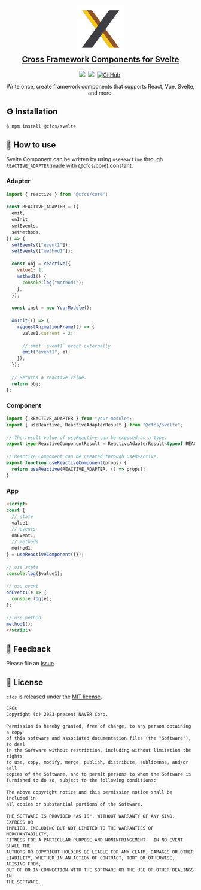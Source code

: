 
<p align="center"></p>

<h2 align="center" style="max-width: 100%;">
  <img src="https://raw.githubusercontent.com/naver/cfcs/main/images/logo.png" /><br/>
  <a href="#">Cross Framework Components for Svelte</a>
</h2>

<p align="middle">
<a href="https://www.npmjs.com/package/@cfcs/svelte" target="_blank"><img src="https://img.shields.io/npm/v/@cfcs/svelte.svg?style=flat-square&color=00d8ff&label=version&logo=NPM"></a>&nbsp;
<img src="https://img.shields.io/badge/language-typescript-blue.svg?style=flat-square" />&nbsp;
<a href="https://github.com/naver/cfcs/blob/main/LICENSE" target="_blank"><img alt="GitHub" src="https://img.shields.io/github/license/naver/cfcs.svg?style=flat-square&label=%F0%9F%93%9C%20license&color=08CE5D" /></a>&nbsp;
</p>
<p align="center">Write once, create framework components that supports React, Vue, Svelte, and more.</p>


## ⚙️ Installation
```sh
$ npm install @cfcs/svelte
```

## 🏃 How to use

Svelte Component can be written by using `useReactive` through `REACTIVE_ADAPTER`([made with @cfcs/core](https://github.com/naver/cfcs/blob/main/reactive.md)) constant.

### Adapter
```js
import { reactive } from "@cfcs/core";

const REACTIVE_ADAPTER = ({
  emit,
  onInit,
  setEvents,
  setMethods,
}) => {
  setEvents(["event1"]);
  setEvents(["method1"]);

  const obj = reactive({
    value1: 1,
    method1() {
      console.log("method1");
    },
  });

  const inst = new YourModule();

  onInit(() => {
    requestAnimationFrame(() => {
      value1.current = 2;

      // emit `event1` event externally
      emit("event1", e);
    });
  });

  // Returns a reactive value.
  return obj;
};
```
### Component
```ts
import { REACTIVE_ADAPTER } from "your-module";
import { useReactive, ReactiveAdapterResult } from "@cfcs/svelte";

// The result value of useReactive can be exposed as a type.
export type ReactiveComponentResult = ReactiveAdapterResult<typeof REACTIVE_ADAPTER>;

// Reactive Component can be created through useReactive.
export function useReactiveComponent(props) {
  return useReactive(REACTIVE_ADAPTER, () => props);
}
```

### App
```html
<script>
const {
  // state
  value1,
  // events
  onEvent1,
  // methods
  method1,
} = useReactiveComponent({});

// use state
console.log($value1);

// use event
onEvent1(e => {
  console.log(e);
};

// use method
method1();
</script>
```



## 📝 Feedback
Please file an [Issue](https://github.com/naver/cfcs/issues).

## 📜 License
`cfcs` is released under the [MIT license](https://github.com/naver/cfcs/blob/main/LICENSE).

```
CFCs
Copyright (c) 2023-present NAVER Corp.

Permission is hereby granted, free of charge, to any person obtaining a copy
of this software and associated documentation files (the "Software"), to deal
in the Software without restriction, including without limitation the rights
to use, copy, modify, merge, publish, distribute, sublicense, and/or sell
copies of the Software, and to permit persons to whom the Software is
furnished to do so, subject to the following conditions:

The above copyright notice and this permission notice shall be included in
all copies or substantial portions of the Software.

THE SOFTWARE IS PROVIDED "AS IS", WITHOUT WARRANTY OF ANY KIND, EXPRESS OR
IMPLIED, INCLUDING BUT NOT LIMITED TO THE WARRANTIES OF MERCHANTABILITY,
FITNESS FOR A PARTICULAR PURPOSE AND NONINFRINGEMENT.  IN NO EVENT SHALL THE
AUTHORS OR COPYRIGHT HOLDERS BE LIABLE FOR ANY CLAIM, DAMAGES OR OTHER
LIABILITY, WHETHER IN AN ACTION OF CONTRACT, TORT OR OTHERWISE, ARISING FROM,
OUT OF OR IN CONNECTION WITH THE SOFTWARE OR THE USE OR OTHER DEALINGS IN
THE SOFTWARE.
```
